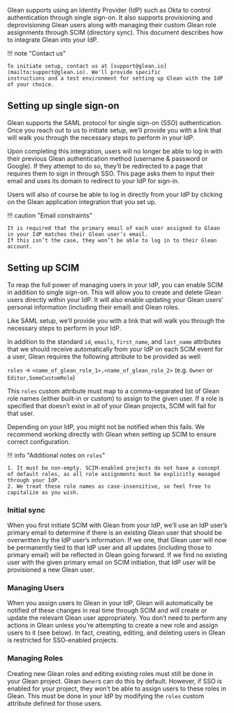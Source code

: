Glean supports using an Identity Provider (IdP) such as Okta to control authentication through single sign-on.
It also supports provisioning and deprovisioning Glean users along with managing their custom Glean
role assignments through SCIM (directory sync). This document describes how to integrate Glean into your IdP.

!!! note "Contact us"

    To initiate setup, contact us at [support@glean.io](mailto:support@glean.io). We'll provide specific
    instructions and a test environment for setting up Glean with the IdP of your choice.

## Setting up single sign-on

Glean supports the SAML protocol for single sign-on (SSO) authentication. Once you reach out to us to
initiate setup, we’ll provide you with a link that will walk you through the necessary steps to perform in your IdP.

Upon completing this integration, users will no longer be able to log in with their previous Glean authentication method
(username & password or Google). If they attempt to do so, they’ll be redirected to a page that requires them to sign in
through SSO. This page asks them to input their email and uses its domain to redirect to your IdP for sign-in.

Users will also of course be able to log in directly from your IdP by clicking on the Glean application integration that you set up.

!!! caution "Email constraints"

    It is required that the primary email of each user assigned to Glean in your IdP matches their Glean user’s email.
    If this isn’t the case, they won’t be able to log in to their Glean account.

## Setting up SCIM

To reap the full power of managing users in your IdP, you can enable SCIM in addition to single sign-on. This will allow you
to create and delete Glean users directly within your IdP. It will also enable updating your Glean users’ personal information
(including their email) and Glean roles.

Like SAML setup, we’ll provide you with a link that will walk you through the necessary steps to perform in your IdP.

In addition to the standard `id`, `emails`, `first_name`, and `last_name` attributes that we should receive automatically from your IdP on each
SCIM event for a user, Glean requires the following attribute to be provided as well:

`roles` → `<name_of_glean_role_1>,<name_of_glean_role_2>`
(e.g. `Owner` or `Editor,SomeCustomRole`)

This `roles` custom attribute must map to a comma-separated list of Glean role names (either built-in or custom) to assign to the given user.
If a role is specified that doesn’t exist in all of your Glean projects, SCIM will fail for that user.

Depending on your IdP, you might not be notified when this fails. We recommend working directly with Glean when setting up SCIM to ensure correct configuration.

!!! info "Additional notes on `roles`"

    1. It must be non-empty. SCIM-enabled projects do not have a concept of default roles, as all role assignments must be explicitly managed through your IdP.
    2. We treat these role names as case-insensitive, so feel free to capitalize as you wish.

### Initial sync

When you first initiate SCIM with Glean from your IdP, we’ll use an IdP user’s primary email to determine if there is an existing Glean user that should be
overwritten by the IdP user’s information. If we one, that Glean user will now be permanently tied to that IdP user and all updates (including those to primary
email) will be reflected in Glean going forward. If we find no existing user with the given primary email on SCIM initiation, that IdP user will be provisioned
a new Glean user.

### Managing Users

When you assign users to Glean in your IdP, Glean will automatically be notified of these changes in real time through SCIM and will create or update the relevant
Glean user appropriately. You don’t need to perform any actions in Glean unless you’re attempting to create a new role and assign users to it (see below). In fact,
creating, editing, and deleting users in Glean is restricted for SSO-enabled projects.

### Managing Roles

Creating new Glean roles and editing existing roles must still be done in your Glean project. Glean `Owner`s can do this by default. However, if SSO is enabled for your
project, they won’t be able to assign users to these roles in Glean. This must be done in your IdP by modifying the `roles` custom attribute defined for those users.
